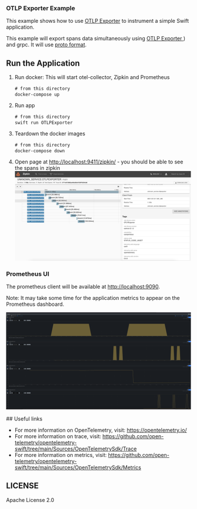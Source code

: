 ### OTLP Exporter Example

This example shows how to use [OTLP Exporter](https://github.com/open-telemetry/opentelemetry-swift/tree/main/Sources/Exporters/OpenTelemetryProtocol) to instrument a simple Swift application.

This example will export spans data simultaneously using [OTLP Exporter ](https://github.com/open-telemetry/opentelemetry-swift/tree/main/Sources/Exporters/OpenTelemetryProtocol)) and grpc. It will use [proto format](https://github.com/open-telemetry/opentelemetry-proto).


## Run the Application

1. Run docker: This will start otel-collector, Zipkin and Prometheus

    ```shell script
    # from this directory
    docker-compose up
    ```

2. Run  app

    ```shell script
    # from this directory
    swift run OTLPExporter
    ```

3. Teardown the docker images

    ```shell script
    # from this directory
    docker-compose down
    ```

4. Open page at <http://localhost:9411/zipkin/> -  you should be able to see the spans in zipkin
![Screenshot of the running example](images/zipkin-spans.png)

### Prometheus UI

The prometheus client will be available at <http://localhost:9090>.

Note: It may take some time for the application metrics to appear on the Prometheus dashboard.

<p align="center"><img src="./images/prometheus-metrics.png?raw=true"/></p>
## Useful links

- For more information on OpenTelemetry, visit: <https://opentelemetry.io/>
- For more information on trace, visit: <https://github.com/open-telemetry/opentelemetry-swift/tree/main/Sources/OpenTelemetrySdk/Trace>
- For more information on metrics, visit: <https://github.com/open-telemetry/opentelemetry-swift/tree/main/Sources/OpenTelemetrySdk/Metrics>

## LICENSE

Apache License 2.0
